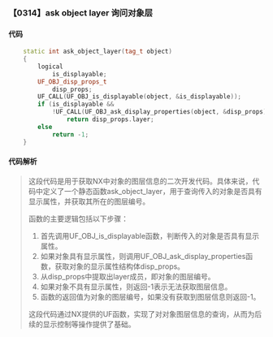 ### 【0314】ask object layer 询问对象层

#### 代码

```cpp
    static int ask_object_layer(tag_t object)  
    {  
        logical  
            is_displayable;  
        UF_OBJ_disp_props_t  
            disp_props;  
        UF_CALL(UF_OBJ_is_displayable(object, &is_displayable));  
        if (is_displayable &&  
            !UF_CALL(UF_OBJ_ask_display_properties(object, &disp_props)))  
                return disp_props.layer;  
        else  
            return -1;  
    }

```

#### 代码解析

> 这段代码是用于获取NX中对象的图层信息的二次开发代码。具体来说，代码中定义了一个静态函数ask_object_layer，用于查询传入的对象是否具有显示属性，并获取其所在的图层编号。
>
> 函数的主要逻辑包括以下步骤：
>
> 1. 首先调用UF_OBJ_is_displayable函数，判断传入的对象是否具有显示属性。
> 2. 如果对象具有显示属性，则调用UF_OBJ_ask_display_properties函数，获取对象的显示属性结构体disp_props。
> 3. 从disp_props中提取出layer成员，即对象的图层编号。
> 4. 如果对象不具有显示属性，则返回-1表示无法获取图层信息。
> 5. 函数的返回值为对象的图层编号，如果没有获取到图层信息则返回-1。
>
> 这段代码通过NX提供的UF函数，实现了对对象图层信息的查询，从而为后续的显示控制等操作提供了基础。
>
